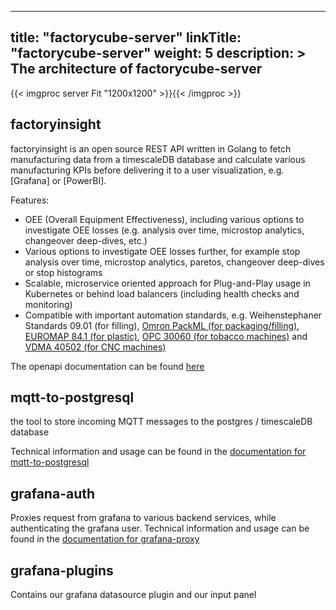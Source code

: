 
---
title: "factorycube-server"
linkTitle: "factorycube-server"
weight: 5 
description: >
 The architecture of factorycube-server 
---

{{< imgproc server Fit "1200x1200" >}}{{< /imgproc >}}

## factoryinsight

factoryinsight is an open source REST API written in Golang to fetch manufacturing data from a timescaleDB database and calculate various manufacturing KPIs before delivering it to a user visualization, e.g. [Grafana] or [PowerBI].

Features:

- OEE (Overall Equipment Effectiveness), including various options to investigate OEE losses (e.g. analysis over time, microstop analytics, changeover deep-dives, etc.)
- Various options to investigate OEE losses further, for example stop analysis over time, microstop analytics, paretos, changeover deep-dives or stop histograms
- Scalable, microservice oriented approach for Plug-and-Play usage in Kubernetes or behind load balancers (including health checks and monitoring)
- Compatible with important automation standards, e.g. Weihenstephaner Standards 09.01 (for filling), [Omron PackML (for packaging/filling)](http://omac.org/wp-content/uploads/2016/11/PackML_Unit_Machine_Implementation_Guide-V1-00.pdf), [EUROMAP 84.1 (for plastic)](https://www.euromap.org/euromap84), [OPC 30060 (for tobacco machines)](https://reference.opcfoundation.org/v104/TMC/v100/docs/) and [VDMA 40502 (for CNC machines)](http://normung.vdma.org/viewer/-/v2article/render/32921121)

The openapi documentation can be found [here](/docs/developers/factorycube-server/factoryinsight)

## mqtt-to-postgresql

the tool to store incoming MQTT messages to the postgres / timescaleDB database

Technical information and usage can be found in the [documentation for mqtt-to-postgresql](/docs/developers/factorycube-server/mqtt-to-postgresql)

## grafana-auth

Proxies request from grafana to various backend services, while authenticating the grafana user.
Technical information and usage can be found in the [documentation for grafana-proxy](/docs/developers/factorycube-server/grafana-proxy)

## grafana-plugins

Contains our grafana datasource plugin and our input panel
